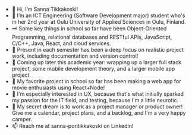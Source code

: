 - 👋 Hi, I’m Sanna Tikkakoski!
- 👀 I’m an ICT Engineering (Software Development major) student who's in her 2nd year at Oulu University of Applied Sciences in Oulu, Finland.
- 🗝️ Some key things in school so far have been Object-Oriented Programming, relational databases and RESTful APIs, JavaScript, C/C++, Java, React, and cloud services.
- 🏢 Present in each semester has been a deep focus on realistic project work, including documentation and version control!
- 🤖 Coming up later this academic year: wrapping up a larger full stack project, some mobile development theory, and a larger mobile app project.
- 🏦 My favorite project in school so far has been making a web app for movie enthusiasts using React+Node!
- 💞️ I'm especially interested in UX, because that's what initially sparked my passion for the IT field, and testing, because I'm a little neurotic.
- 🫣 My secret dream is to work as a project manager or product owner! Give me a calendar, project plans, and a backlog, and I'm a very happy camper.
- 📫 Reach me at sanna-poritikkakoski on LinkedIn!

<!---
sannatikk/sannatikk is a ✨ special ✨ repository because its `README.md` (this file) appears on your GitHub profile.
You can click the Preview link to take a look at your changes.
--->
